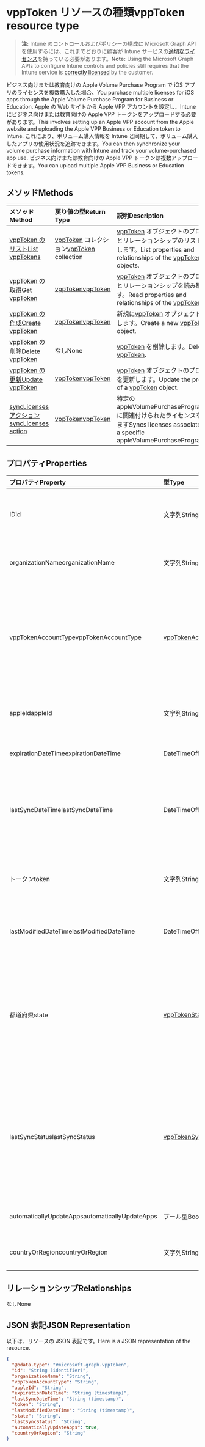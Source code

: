 # <a name="vpptoken-resource-type"></a><span data-ttu-id="f74ed-101">vppToken リソースの種類</span><span class="sxs-lookup"><span data-stu-id="f74ed-101">vppToken resource type</span></span>

> <span data-ttu-id="f74ed-102">**注:** Intune のコントロールおよびポリシーの構成に Microsoft Graph API を使用するには、これまでどおりに顧客が Intune サービスの[適切なライセンス](https://go.microsoft.com/fwlink/?linkid=839381)を持っている必要があります。</span><span class="sxs-lookup"><span data-stu-id="f74ed-102">**Note:** Using the Microsoft Graph APIs to configure Intune controls and policies still requires that the Intune service is [correctly licensed](https://go.microsoft.com/fwlink/?linkid=839381) by the customer.</span></span>

<span data-ttu-id="f74ed-103">ビジネス向けまたは教育向けの Apple Volume Purchase Program で iOS アプリのライセンスを複数購入した場合、</span><span class="sxs-lookup"><span data-stu-id="f74ed-103">You purchase multiple licenses for iOS apps through the Apple Volume Purchase Program for Business or Education.</span></span> <span data-ttu-id="f74ed-104">Apple の Web サイトから Apple VPP アカウントを設定し、Intune にビジネス向けまたは教育向けの Apple VPP トークンをアップロードする必要があります。</span><span class="sxs-lookup"><span data-stu-id="f74ed-104">This involves setting up an Apple VPP account from the Apple website and uploading the Apple VPP Business or Education token to Intune.</span></span> <span data-ttu-id="f74ed-105">これにより、ボリューム購入情報を Intune と同期して、ボリューム購入したアプリの使用状況を追跡できます。</span><span class="sxs-lookup"><span data-stu-id="f74ed-105">You can then synchronize your volume purchase information with Intune and track your volume-purchased app use.</span></span> <span data-ttu-id="f74ed-106">ビジネス向けまたは教育向けの Apple VPP トークンは複数アップロードできます。</span><span class="sxs-lookup"><span data-stu-id="f74ed-106">You can upload multiple Apple VPP Business or Education tokens.</span></span>
## <a name="methods"></a><span data-ttu-id="f74ed-107">メソッド</span><span class="sxs-lookup"><span data-stu-id="f74ed-107">Methods</span></span>
|<span data-ttu-id="f74ed-108">メソッド</span><span class="sxs-lookup"><span data-stu-id="f74ed-108">Method</span></span>|<span data-ttu-id="f74ed-109">戻り値の型</span><span class="sxs-lookup"><span data-stu-id="f74ed-109">Return Type</span></span>|<span data-ttu-id="f74ed-110">説明</span><span class="sxs-lookup"><span data-stu-id="f74ed-110">Description</span></span>|
|:---|:---|:---|
|[<span data-ttu-id="f74ed-111">vppToken のリスト</span><span class="sxs-lookup"><span data-stu-id="f74ed-111">List vppTokens</span></span>](../api/intune_onboarding_vpptoken_list.md)|<span data-ttu-id="f74ed-112">[vppToken](../resources/intune_onboarding_vpptoken.md) コレクション</span><span class="sxs-lookup"><span data-stu-id="f74ed-112">[vppToken](../resources/intune_onboarding_vpptoken.md) collection</span></span>|<span data-ttu-id="f74ed-113">[vppToken](../resources/intune_onboarding_vpptoken.md) オブジェクトのプロパティとリレーションシップのリストを作成します。</span><span class="sxs-lookup"><span data-stu-id="f74ed-113">List properties and relationships of the [vppToken](../resources/intune_onboarding_vpptoken.md) objects.</span></span>|
|[<span data-ttu-id="f74ed-114">vppToken の取得</span><span class="sxs-lookup"><span data-stu-id="f74ed-114">Get vppToken</span></span>](../api/intune_onboarding_vpptoken_get.md)|[<span data-ttu-id="f74ed-115">vppToken</span><span class="sxs-lookup"><span data-stu-id="f74ed-115">vppToken</span></span>](../resources/intune_onboarding_vpptoken.md)|<span data-ttu-id="f74ed-116">[vppToken](../resources/intune_onboarding_vpptoken.md) オブジェクトのプロパティとリレーションシップを読み取ります。</span><span class="sxs-lookup"><span data-stu-id="f74ed-116">Read properties and relationships of the [vppToken](../resources/intune_onboarding_vpptoken.md) object.</span></span>|
|[<span data-ttu-id="f74ed-117">vppToken の作成</span><span class="sxs-lookup"><span data-stu-id="f74ed-117">Create vppToken</span></span>](../api/intune_onboarding_vpptoken_create.md)|[<span data-ttu-id="f74ed-118">vppToken</span><span class="sxs-lookup"><span data-stu-id="f74ed-118">vppToken</span></span>](../resources/intune_onboarding_vpptoken.md)|<span data-ttu-id="f74ed-119">新規に[vppToken](../resources/intune_onboarding_vpptoken.md) オブジェクトを作成します。</span><span class="sxs-lookup"><span data-stu-id="f74ed-119">Create a new [vppToken](../resources/intune_onboarding_vpptoken.md) object.</span></span>|
|[<span data-ttu-id="f74ed-120">vppToken の削除</span><span class="sxs-lookup"><span data-stu-id="f74ed-120">Delete vppToken</span></span>](../api/intune_onboarding_vpptoken_delete.md)|<span data-ttu-id="f74ed-121">なし</span><span class="sxs-lookup"><span data-stu-id="f74ed-121">None</span></span>|<span data-ttu-id="f74ed-122">[vppToken](../resources/intune_onboarding_vpptoken.md) を削除します。</span><span class="sxs-lookup"><span data-stu-id="f74ed-122">Deletes a [vppToken](../resources/intune_onboarding_vpptoken.md).</span></span>|
|[<span data-ttu-id="f74ed-123">vppToken の更新</span><span class="sxs-lookup"><span data-stu-id="f74ed-123">Update vppToken</span></span>](../api/intune_onboarding_vpptoken_update.md)|[<span data-ttu-id="f74ed-124">vppToken</span><span class="sxs-lookup"><span data-stu-id="f74ed-124">vppToken</span></span>](../resources/intune_onboarding_vpptoken.md)|<span data-ttu-id="f74ed-125">[vppToken](../resources/intune_onboarding_vpptoken.md) オブジェクトのプロパティを更新します。</span><span class="sxs-lookup"><span data-stu-id="f74ed-125">Update the properties of a [vppToken](../resources/intune_onboarding_vpptoken.md) object.</span></span>|
|[<span data-ttu-id="f74ed-126">syncLicenses アクション</span><span class="sxs-lookup"><span data-stu-id="f74ed-126">syncLicenses action</span></span>](../api/intune_onboarding_vpptoken_synclicenses.md)|[<span data-ttu-id="f74ed-127">vppToken</span><span class="sxs-lookup"><span data-stu-id="f74ed-127">vppToken</span></span>](../resources/intune_onboarding_vpptoken.md)|<span data-ttu-id="f74ed-128">特定の appleVolumePurchaseProgramToken に関連付けられたライセンスを同期します</span><span class="sxs-lookup"><span data-stu-id="f74ed-128">Syncs licenses associated with a specific appleVolumePurchaseProgramToken</span></span>|

## <a name="properties"></a><span data-ttu-id="f74ed-129">プロパティ</span><span class="sxs-lookup"><span data-stu-id="f74ed-129">Properties</span></span>
|<span data-ttu-id="f74ed-130">プロパティ</span><span class="sxs-lookup"><span data-stu-id="f74ed-130">Property</span></span>|<span data-ttu-id="f74ed-131">型</span><span class="sxs-lookup"><span data-stu-id="f74ed-131">Type</span></span>|<span data-ttu-id="f74ed-132">説明</span><span class="sxs-lookup"><span data-stu-id="f74ed-132">Description</span></span>|
|:---|:---|:---|
|<span data-ttu-id="f74ed-133">ID</span><span class="sxs-lookup"><span data-stu-id="f74ed-133">id</span></span>|<span data-ttu-id="f74ed-134">文字列</span><span class="sxs-lookup"><span data-stu-id="f74ed-134">String</span></span>|<span data-ttu-id="f74ed-135">appleVolumePurchaseProgramToken 作成時に自動的に生成されます。</span><span class="sxs-lookup"><span data-stu-id="f74ed-135">This is automatically generated when the appleVolumePurchaseProgramToken is created.</span></span> <span data-ttu-id="f74ed-136">エンティティのキーになります。</span><span class="sxs-lookup"><span data-stu-id="f74ed-136">It is the Key of the entity.</span></span>|
|<span data-ttu-id="f74ed-137">organizationName</span><span class="sxs-lookup"><span data-stu-id="f74ed-137">organizationName</span></span>|<span data-ttu-id="f74ed-138">文字列</span><span class="sxs-lookup"><span data-stu-id="f74ed-138">String</span></span>|<span data-ttu-id="f74ed-139">Apple Volume Purchase Program のトークンに関連付けられている組織</span><span class="sxs-lookup"><span data-stu-id="f74ed-139">The organization associated with the Apple Volume Purchase Program Token</span></span>|
|<span data-ttu-id="f74ed-140">vppTokenAccountType</span><span class="sxs-lookup"><span data-stu-id="f74ed-140">vppTokenAccountType</span></span>|[<span data-ttu-id="f74ed-141">vppTokenAccountType</span><span class="sxs-lookup"><span data-stu-id="f74ed-141">vppTokenAccountType</span></span>](../resources/intune_shared_vpptokenaccounttype.md)|<span data-ttu-id="f74ed-142">特定の Apple Volume Purchase Program のトークンが関連付けられている、ボリューム購入プログラムの種類。</span><span class="sxs-lookup"><span data-stu-id="f74ed-142">The type of volume purchase program which the given Apple Volume Purchase Program Token is associated with.</span></span> <span data-ttu-id="f74ed-143">可能な値は、`business`、`education` です。</span><span class="sxs-lookup"><span data-stu-id="f74ed-143">Possible values are: `business`, `education`.</span></span> <span data-ttu-id="f74ed-144">可能な値は、`business`、`education` です。</span><span class="sxs-lookup"><span data-stu-id="f74ed-144">Possible values are: `business`, `education`.</span></span>|
|<span data-ttu-id="f74ed-145">appleId</span><span class="sxs-lookup"><span data-stu-id="f74ed-145">appleId</span></span>|<span data-ttu-id="f74ed-146">文字列</span><span class="sxs-lookup"><span data-stu-id="f74ed-146">String</span></span>|<span data-ttu-id="f74ed-147">特定の Apple Volume Purchase Program のトークンに関連付けられている Apple ID。</span><span class="sxs-lookup"><span data-stu-id="f74ed-147">The apple Id associated with the given Apple Volume Purchase Program Token.</span></span>|
|<span data-ttu-id="f74ed-148">expirationDateTime</span><span class="sxs-lookup"><span data-stu-id="f74ed-148">expirationDateTime</span></span>|<span data-ttu-id="f74ed-149">DateTimeOffset</span><span class="sxs-lookup"><span data-stu-id="f74ed-149">DateTimeOffset</span></span>|<span data-ttu-id="f74ed-150">Apple Volume Purchase Program のトークンの有効期限。</span><span class="sxs-lookup"><span data-stu-id="f74ed-150">The expiration date time of the Apple Volume Purchase Program Token.</span></span>|
|<span data-ttu-id="f74ed-151">lastSyncDateTime</span><span class="sxs-lookup"><span data-stu-id="f74ed-151">lastSyncDateTime</span></span>|<span data-ttu-id="f74ed-152">DateTimeOffset</span><span class="sxs-lookup"><span data-stu-id="f74ed-152">DateTimeOffset</span></span>|<span data-ttu-id="f74ed-153">Apple Volume Purchase Program のトークンを使用して、Apple ボリューム購入プログラム サービスと最後にアプリケーションの同期を行った日時。</span><span class="sxs-lookup"><span data-stu-id="f74ed-153">The last time when an application sync was done with the Apple volume purchase program service using the the Apple Volume Purchase Program Token.</span></span>|
|<span data-ttu-id="f74ed-154">トークン</span><span class="sxs-lookup"><span data-stu-id="f74ed-154">token</span></span>|<span data-ttu-id="f74ed-155">文字列</span><span class="sxs-lookup"><span data-stu-id="f74ed-155">String</span></span>|<span data-ttu-id="f74ed-156">Apple Volume Purchase Program からダウンロードした Apple ボリューム購入プログラムのトークン文字列。</span><span class="sxs-lookup"><span data-stu-id="f74ed-156">The Apple Volume Purchase Program Token string downloaded from the Apple Volume Purchase Program.</span></span>|
|<span data-ttu-id="f74ed-157">lastModifiedDateTime</span><span class="sxs-lookup"><span data-stu-id="f74ed-157">lastModifiedDateTime</span></span>|<span data-ttu-id="f74ed-158">DateTimeOffset</span><span class="sxs-lookup"><span data-stu-id="f74ed-158">DateTimeOffset</span></span>|<span data-ttu-id="f74ed-159">Apple Volume Purchase Program のトークンに関連付けられている最終変更日時。</span><span class="sxs-lookup"><span data-stu-id="f74ed-159">Last modification date time associated with the Apple Volume Purchase Program Token.</span></span>|
|<span data-ttu-id="f74ed-160">都道府県</span><span class="sxs-lookup"><span data-stu-id="f74ed-160">state</span></span>|[<span data-ttu-id="f74ed-161">vppTokenState</span><span class="sxs-lookup"><span data-stu-id="f74ed-161">vppTokenState</span></span>](../resources/intune_onboarding_vpptokenstate.md)|<span data-ttu-id="f74ed-162">Apple Volume Purchase Program のトークンの現在の状態。</span><span class="sxs-lookup"><span data-stu-id="f74ed-162">Current state of the Apple Volume Purchase Program Token.</span></span> <span data-ttu-id="f74ed-163">可能な値は、`unknown`、`valid`、`expired`、`invalid`、`assignedToExternalMDM` です。</span><span class="sxs-lookup"><span data-stu-id="f74ed-163">Possible values are: `unknown`, `valid`, `expired`, `invalid`, `assignedToExternalMDM`.</span></span> <span data-ttu-id="f74ed-164">可能な値は、`unknown`、`valid`、`expired`、`invalid`、`assignedToExternalMDM` です。</span><span class="sxs-lookup"><span data-stu-id="f74ed-164">Possible values are: `unknown`, `valid`, `expired`, `invalid`, `assignedToExternalMDM`.</span></span>|
|<span data-ttu-id="f74ed-165">lastSyncStatus</span><span class="sxs-lookup"><span data-stu-id="f74ed-165">lastSyncStatus</span></span>|[<span data-ttu-id="f74ed-166">vppTokenSyncStatus</span><span class="sxs-lookup"><span data-stu-id="f74ed-166">vppTokenSyncStatus</span></span>](../resources/intune_onboarding_vpptokensyncstatus.md)|<span data-ttu-id="f74ed-167">Apple Volume Purchase Program のトークンを使用して行われた最後のアプリケーションの同期の現在の同期状態。</span><span class="sxs-lookup"><span data-stu-id="f74ed-167">Current sync status of the last application sync which was triggered using the Apple Volume Purchase Program Token.</span></span> <span data-ttu-id="f74ed-168">可能な値は、`none`、`inProgress`、`completed`、`failed` です。</span><span class="sxs-lookup"><span data-stu-id="f74ed-168">Possible values are: `none`, `inProgress`, `completed`, `failed`.</span></span> <span data-ttu-id="f74ed-169">可能な値は、`none`、`inProgress`、`completed`、`failed` です。</span><span class="sxs-lookup"><span data-stu-id="f74ed-169">Possible values are: `none`, `inProgress`, `completed`, `failed`.</span></span>|
|<span data-ttu-id="f74ed-170">automaticallyUpdateApps</span><span class="sxs-lookup"><span data-stu-id="f74ed-170">automaticallyUpdateApps</span></span>|<span data-ttu-id="f74ed-171">ブール型</span><span class="sxs-lookup"><span data-stu-id="f74ed-171">Boolean</span></span>|<span data-ttu-id="f74ed-172">VPP トークンのアプリを自動で更新するかどうか。</span><span class="sxs-lookup"><span data-stu-id="f74ed-172">Whether or not apps for the VPP token will be automatically updated.</span></span>|
|<span data-ttu-id="f74ed-173">countryOrRegion</span><span class="sxs-lookup"><span data-stu-id="f74ed-173">countryOrRegion</span></span>|<span data-ttu-id="f74ed-174">文字列</span><span class="sxs-lookup"><span data-stu-id="f74ed-174">String</span></span>|<span data-ttu-id="f74ed-175">VPP トークンのアプリを自動で更新するかどうか。</span><span class="sxs-lookup"><span data-stu-id="f74ed-175">Whether or not apps for the VPP token will be automatically updated.</span></span>|

## <a name="relationships"></a><span data-ttu-id="f74ed-176">リレーションシップ</span><span class="sxs-lookup"><span data-stu-id="f74ed-176">Relationships</span></span>
<span data-ttu-id="f74ed-177">なし</span><span class="sxs-lookup"><span data-stu-id="f74ed-177">None</span></span>
## <a name="json-representation"></a><span data-ttu-id="f74ed-178">JSON 表記</span><span class="sxs-lookup"><span data-stu-id="f74ed-178">JSON Representation</span></span>
<span data-ttu-id="f74ed-179">以下は、リソースの JSON 表記です。</span><span class="sxs-lookup"><span data-stu-id="f74ed-179">Here is a JSON representation of the resource.</span></span>
<!--{
  "blockType": "resource",
  "baseType": "microsoft.graph.entity",
  "keyProperty": "id",
  "@odata.type": "microsoft.graph.vppToken"
}-->
``` json
{
  "@odata.type": "#microsoft.graph.vppToken",
  "id": "String (identifier)",
  "organizationName": "String",
  "vppTokenAccountType": "String",
  "appleId": "String",
  "expirationDateTime": "String (timestamp)",
  "lastSyncDateTime": "String (timestamp)",
  "token": "String",
  "lastModifiedDateTime": "String (timestamp)",
  "state": "String",
  "lastSyncStatus": "String",
  "automaticallyUpdateApps": true,
  "countryOrRegion": "String"
}
```








